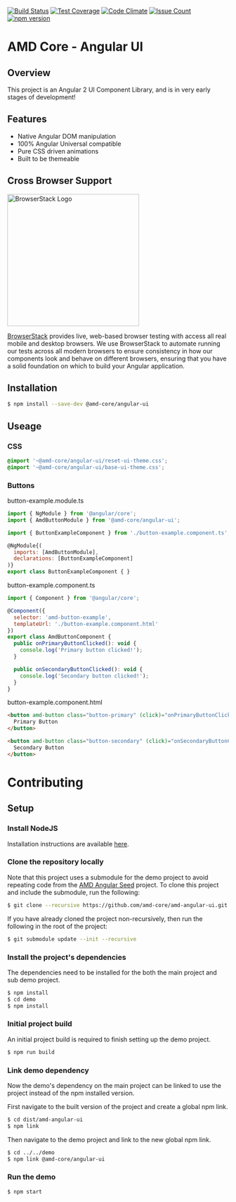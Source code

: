 [![Build Status](https://travis-ci.org/amd-core/amd-angular-ui.svg?branch=master)](https://travis-ci.org/amd-core/amd-angular-ui)
[![Test Coverage](https://codeclimate.com/github/amd-core/amd-angular-ui/badges/coverage.svg)](https://codeclimate.com/github/amd-core/amd-angular-ui)
[![Code Climate](https://codeclimate.com/github/amd-core/amd-angular-ui/badges/gpa.svg)](https://codeclimate.com/github/amd-core/amd-angular-ui)
[![Issue Count](https://codeclimate.com/github/amd-core/amd-angular-ui/badges/issue_count.svg)](https://codeclimate.com/github/amd-core/amd-angular-ui)
[![npm version](https://badge.fury.io/js/%40amd-core%2Fangular-ui.svg)](https://badge.fury.io/js/%40amd-core%2Fangular-ui)

# AMD Core - Angular UI #

## Overview ##

This project is an Angular 2 UI Component Library, and is in very early stages of development!

## Features ##

* Native Angular DOM manipulation
* 100% Angular Universal compatible
* Pure CSS driven animations
* Built to be themeable

## Cross Browser Support ##

<a href="https://www.browserstack.com/" target="_blank">
<img src="https://www.browserstack.com/images/layout/browserstack-logo-600x315.png" alt="BrowserStack Logo" width="300">
</a>

[BrowserStack](https://www.browserstack.com/) provides live, web-based browser testing with access all real mobile and desktop browsers. We use BrowserStack to automate running our tests across all modern browsers to ensure consistency in how our components look and behave on different browsers, ensuring that you have a solid foundation on which to build your Angular application.

## Installation ##

``` bash
$ npm install --save-dev @amd-core/angular-ui
```

## Useage ##

### CSS ###

``` css
@import '~@amd-core/angular-ui/reset-ui-theme.css';
@import '~@amd-core/angular-ui/base-ui-theme.css';
```

### Buttons ###

button-example.module.ts
``` javascript
import { NgModule } from '@angular/core';
import { AmdButtonModule } from '@amd-core/angular-ui';

import { ButtonExampleComponent } from './button-example.component.ts';

@NgModule{(
  imports: [AmdButtonModule],
  declarations: [ButtonExampleComponent]
)}
export class ButtonExampleComponent { }
```

button-example.component.ts
``` javascript
import { Component } from '@angular/core';

@Component({
  selector: 'amd-button-example',
  templateUrl: './button-example.component.html'
})
export class AmdButtonComponent {
  public onPrimaryButtonClicked(): void {
    console.log('Primary button clicked!');
  }

  public onSecondaryButtonClicked(): void {
    console.log('Secondary button clicked!');
  }
}
```

button-example.component.html
``` html
<button amd-button class="button-primary" (click)="onPrimaryButtonClicked()">
  Primary Button
</button>

<button amd-button class="button-secondary" (click)="onSecondaryButtonClicked()">
  Secondary Button
</button>
```

# Contributing #

## Setup ##

### Install NodeJS ####

Installation instructions are available [here](https://nodejs.org).

### Clone the repository locally ###

Note that this project uses a submodule for the demo project to avoid repeating code from the [AMD Angular Seed](https://github.com/amd-core/amd-angular-seed) project. To clone this project and include the submodule, run the following:

``` bash
$ git clone --recursive https://github.com/amd-core/amd-angular-ui.git
```

If you have already cloned the project non-recursively, then run the following in the root of the project:

``` bash
$ git submodule update --init --recursive
```

### Install the project's dependencies ###

The dependencies need to be installed for the both the main project and sub demo project.

``` bash
$ npm install
$ cd demo
$ npm install
```

### Initial project build ###

An initial project build is required to finish setting up the demo project.

``` bash
$ npm run build
```

### Link demo dependency ###

Now the demo's dependency on the main project can be linked to use the project instead of the npm installed version.

First navigate to the built version of the project and create a global npm link.

``` bash
$ cd dist/amd-angular-ui
$ npm link
```

Then navigate to the demo project and link to the new global npm link.

``` bash
$ cd ../../demo
$ npm link @amd-core/angular-ui
```

### Run the demo ###

``` bash
$ npm start
```
